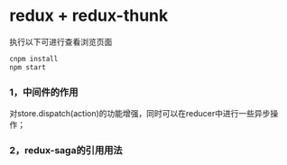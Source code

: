 # redux + redux-thunk
执行以下可进行查看浏览页面
```javascript
cnpm install
npm start
```
### 1，中间件的作用
对store.dispatch(action)的功能增强，同时可以在reducer中进行一些异步操作；

### 2，redux-saga的引用用法
